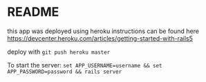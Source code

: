 # README

this app was deployed using heroku
instructions can be found here https://devcenter.heroku.com/articles/getting-started-with-rails5

deploy with
`git push heroku master`

To start the server:
`set APP_USERNAME=username && set APP_PASSWORD=password && rails server`
